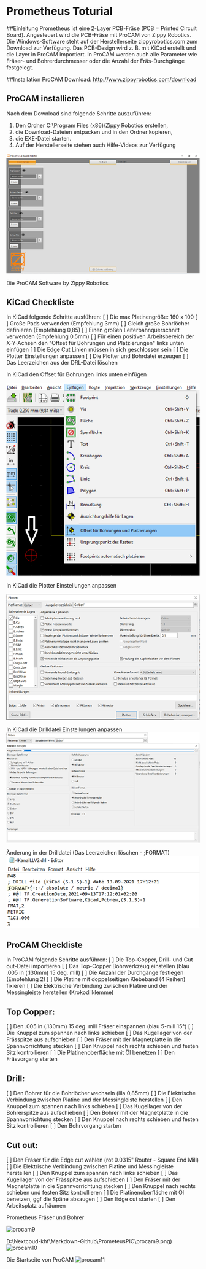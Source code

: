 # Prometheus Toturial

##Einleitung
Prometheus ist eine 2-Layer PCB-Fräse (PCB = Printed Circuit Board). Angesteuert wird die PCB-Fräse mit ProCAM von Zippy Robotics. Die Windows-Software steht auf der Herstellerseite zippyrobotics.com zum Download zur Verfügung. Das PCB-Design wird z. B. mit KiCad erstellt und die Layer in ProCAM importiert. In ProCAM werden auch alle Parameter wie Fräser- und Bohrerdurchmesser oder die Anzahl der Fräs-Durchgänge festgelegt.

##Installation
ProCAM Download: http://www.zippyrobotics.com/download

## ProCAM installieren
Nach dem Download sind folgende Schritte auszuführen:
1. Den Ordner C:\Program Files (x86)\Zippy Robotics erstellen,
2. die Download-Dateien entpacken und in den Ordner kopieren,
3. die EXE-Datei starten.
4. Auf der Herstellerseite stehen auch Hilfe-Videos zur Verfügung

![procam1](https://github.com/frankyhub/Prometheus-Toturial/blob/main/PrometeusPIC/procam1.png)

Die ProCAM Software by Zippy Robotics

## KiCad Checkliste
In KiCad folgende Schritte ausführen:
[ ] Die max Platinengröße: 160 x 100
[ ] Große Pads verwenden (Empfehlung 3mm)
[ ] Gleich große Bohrlöcher definieren (Empfehlung 0,85)
[ ] Einen großen Leiterbahnquerschnitt verwenden (Empfehlung 0.5mm)
[ ] Für einen positiven Arbeitsbereich der X-Y-Achsen den "Offset für Bohrungen und Platzierungen" links unten einfügen
[ ] Die Edge Cut Linien müssen in sich geschlossen sein
[ ] Die Plotter Einstellungen anpassen
[ ] Die Plotter und Bohrdatei erzeugen
[ ] Das Leerzeichen aus der DRL-Datei löschen



In KiCad den Offset für Bohrungen links unten einfügen

![procam2](https://github.com/frankyhub/Prometheus-Toturial/blob/main/PrometeusPIC/procam2.png)

In KiCad die Plotter Einstellungen anpassen

![procam4](https://github.com/frankyhub/Prometheus-Toturial/blob/main/PrometeusPIC/procam4.png)

In KiCad die Drilldatei Einstellungen anpassen
![procam5](https://github.com/frankyhub/Prometheus-Toturial/blob/main/PrometeusPIC/procam5.png)

Änderung in der Drilldatei (Das Leerzeichen löschen - ;FORMAT)
![procam6](https://github.com/frankyhub/Prometheus-Toturial/blob/main/PrometeusPIC/procam6.png)

## ProCAM Checkliste

In ProCAM folgende Schritte ausführen:
[ ] Die Top-Copper, Drill- und Cut out-Datei importieren
[ ] Das Top-Copper Bohrwerkzeug einstellen (blau .005 in (.130mm) 15 deg. mill)
[ ]  Die Anzahl der Durchgänge festlegen (Empfehlung 2)
[ ]  Die Platine mit doppelseitigen Klebeband (4 Reihen) fixieren
[ ]  Die Elektrische Verbindung zwischen Platine und der Messingleiste herstellen (Krokodilklemme)

## Top Copper:
[ ]  Den .005 in (.130mm) 15 deg. mill Fräser einspannen (blau 5-mill 15°)
[ ]  Die Knuppel zum spannen nach links schieben
[ ]  Das Kugellager von der Frässpitze aus aufschieben
[ ]  Den Fräser mit der Magnetplatte in die Spannvorrichtung stecken
[ ]  Den Knuppel nach rechts schieben und festen Sitz kontrollieren
[ ]  Die Platinenoberfläche mit Öl benetzen
[ ]  Den Fräsvorgang starten

## Drill:
[ ]  Den Bohrer für die Bohrlöcher wechseln (lila 0,85mm)
[ ]  Die Elektrische Verbindung zwischen Platine und der Messingleiste herstellen
[ ]  Den Knuppel zum spannen nach links schieben
[ ]  Das Kugellager von der Bohrerspitze aus aufschieben
[ ]  Den Bohrer mit der Magnetplatte in die Spannvorrichtung stecken
[ ]  Den Knuppel nach rechts schieben und festen Sitz kontrollieren
[ ]  Den Bohrvorgang starten

## Cut out:
[ ]  Den Fräser für die Edge cut wählen (rot 0.0315" Router - Square End Mill)
[ ]  Die Elektrische Verbindung zwischen Platine und Messingleiste herstellen
[ ]  Den Knuppel zum spannen nach links schieben
[ ]  Das Kugellager von der Frässpitze aus aufschieben
[ ]  Den Fräser mit der Magnetplatte in die Spannvorrichtung stecken
[ ]  Den Knuppel nach rechts schieben und festen Sitz kontrollieren
[ ]  Die Platinenoberfläche mit Öl benetzen, ggf die Späne absaugen
[ ]  Den Edge cut starten
[ ]  Den Arbeitsplatz aufräumen



Prometheus Fräser und Bohrer

![procam9](D:\Nextcoud-khf\Markdown-Github\PrometeusPIC\procam9.png)

D:\Nextcoud-khf\Markdown-Github\PrometeusPIC\procam9.png)
![procam10](D:\Nextcoud-khf\Markdown-Github\PrometeusPIC\procam10.png)

Die Startseite von ProCAM
![procam11](D:\Nextcoud-khf\Markdown-Github\PrometeusPIC\procam11.png)

